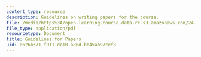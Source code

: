 ```yaml
---
content_type: resource
description: Guidelines on writing papers for the course.
file: /media/https%3A/open-learning-course-data-rc.s3.amazonaws.com/24-08j-philosophical-issues-in-brain-science-spring-2009/0626b371f911dc10a80dbb45ab97cef8_MIT24_08JS09_assn06.pdf
file_type: application/pdf
resourcetype: Document
title: Guidelines for Papers
uid: 0626b371-f911-dc10-a80d-bb45ab97cef8
---
```

